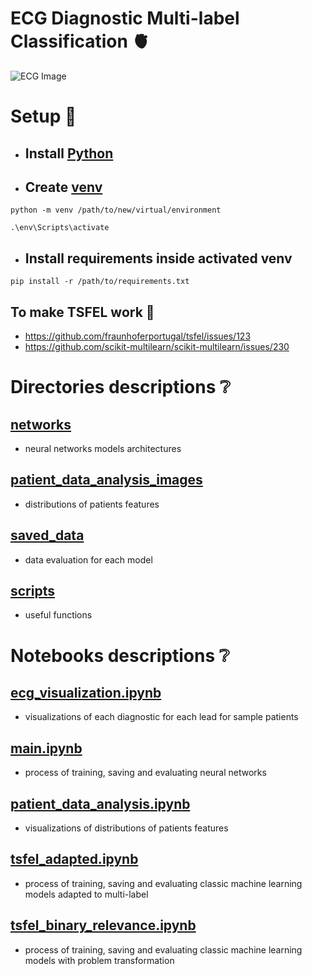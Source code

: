 # ECG Diagnostic Multi-label Classification 🫀
![ECG Image](https://www.heart.org/-/media/Images/Health-Topics/Arrhythmia/ECG-normal.jpg)

# Setup 📰
* ## Install [Python](https://www.python.org/downloads/release/python-3109/)
* ## Create [venv](https://packaging.python.org/en/latest/guides/installing-using-pip-and-virtual-environments/#creating-a-virtual-environment)
```
python -m venv /path/to/new/virtual/environment
```
```
.\env\Scripts\activate
```
* ## Install requirements inside activated venv
```
pip install -r /path/to/requirements.txt
```

## To make TSFEL work 🚩
* https://github.com/fraunhoferportugal/tsfel/issues/123
* https://github.com/scikit-multilearn/scikit-multilearn/issues/230

# Directories descriptions ❔
## [networks](networks)
* neural networks models architectures
## [patient_data_analysis_images](patient_data_analysis_images)
* distributions of patients features
## [saved_data](saved_data)
* data evaluation for each model
## [scripts](scripts)
* useful functions 

# Notebooks descriptions ❔
## [ecg_visualization.ipynb](ecg_visualization.ipynb)
* visualizations of each diagnostic for each lead for sample patients
## [main.ipynb](main.ipynb)
* process of training, saving and evaluating neural networks
## [patient_data_analysis.ipynb](patient_data_analysis.ipynb)
* visualizations of distributions of patients features
## [tsfel_adapted.ipynb](tsfel_adapted.ipynb)
* process of training, saving and evaluating classic machine learning models adapted to multi-label
## [tsfel_binary_relevance.ipynb](tsfel_binary_relevance.ipynb)
* process of training, saving and evaluating classic machine learning models with problem transformation
